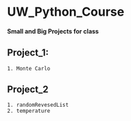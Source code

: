 # UW_Python_Course
#### Small and Big Projects for class

## Project_1:
	1. Monte Carlo 

## Project_2
	1. randomRevesedList
	2. temperature
